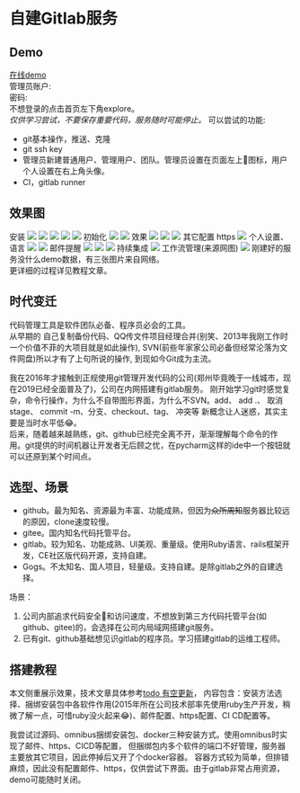 自建Gitlab服务
===
## Demo
[在线demo](http://gitlab.1owo.com)  
管理员账户:  
密码:  
不想登录的点击首页左下角explore。  
*仅供学习尝试，不要保存重要代码，服务随时可能停止。*
可以尝试的功能:  
- git基本操作，推送、克隆
- git ssh key
- 管理员新建普通用户、管理用户、团队。管理员设置在页面左上🔧图标，用户个人设置在右上角头像。
- CI，gitlab runner
## 效果图
安装
![](./images/install1.jpg)
![](./images/install2.png)
![](./images/install3.png)
![](./images/install5.jpg)
![](./images/install6.jpg)
初始化
![](./images/install7.jpg)
![](./images/initial1.png)
效果
![](./images/done1.png)
![](./images/done2.png)
![](./images/done3.png)
其它配置
https
![](./images/https.png)
个人设置、语言
![](./images/settings1.png)
![](./images/settings2.png)
邮件提醒
![](./images/settings_mail1.jpg)
![](./images/settings_mail2.jpg)
![](./images/settings_mail3.jpg)
持续集成
![](./images/devOps.png)
工作流管理(来源网图)
![](./images/workflow.png)
刚建好的服务没什么demo数据，有三张图片来自网络。  
更详细的过程详见教程文章。
 
## 时代变迁
代码管理工具是软件团队必备、程序员必会的工具。  
从早期的 自己复制备份代码、QQ传文件项目经理合并(别笑、2013年我刚工作时一个价值不菲的大项目就是如此操作),
SVN(前些年家家公司必备但经常沦落为文件网盘)所以才有了上句所说的操作, 到现如今Git成为主流。

我在2016年才接触到正规使用git管理开发代码的公司(郑州毕竟晚于一线城市，现在2019已经全面普及了)，公司在内网搭建有gitlab服务。
刚开始学习git时感觉复杂，命令行操作，为什么不自带图形界面，为什么不SVN。add、 add .、 取消stage、 commit -m、分支、checkout、tag、 冲突等
新概念让人迷惑，其实主要是当时水平低😂。  
后来，随着越来越熟练，git、github已经完全离不开，渐渐理解每个命令的作用。git提供的时间机器让开发者无后顾之忧，在pycharm这样的ide中一个按钮就可以还原到某个时间点。

## 选型、场景
- github。最为知名、资源最为丰富、功能成熟，但因为~~众所周知~~服务器比较远的原因，clone速度较慢。
- gitee。国内知名代码托管平台。
- gitlab。较为知名、功能成熟、UI美观、重量级。使用Ruby语言、rails框架开发，CE社区版代码开源，支持自建。
- Gogs。不太知名、国人项目，轻量级。支持自建。是除gitlab之外的自建选择。

场景：  
1. 公司内部追求代码安全🔐和访问速度，不想放到第三方代码托管平台(如github、gitee)的，会选择在公司内局域网搭建git服务。
2. 已有git、github基础想见识gitlab的程序员。学习搭建gitlab的运维工程师。

## 搭建教程
本文侧重展示效果，技术文章具体参考[todo 有空更新]()，
内容包含：安装方法选择、捆绑安装包中各软件作用(2015年所在公司技术部率先使用ruby生产开发，稍微了解一点，可惜ruby没火起来😂)、邮件配置、https配置、CI CD配置等。

我尝试过源码、omnibus捆绑安装包、docker三种安装方式。使用omnibus时实现了邮件、https、CICD等配置，
但捆绑包内多个软件的端口不好管理，服务器主要放其它项目，因此停掉后又开了个docker容器。
容器方式较为简单，但排错麻烦，因此没有配置邮件、https，仅供尝试下界面。由于gitlab非常占用资源，demo可能随时关闭。



 
